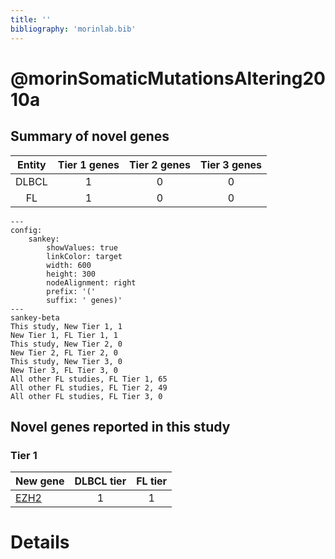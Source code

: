 ```yaml
---
title: ''
bibliography: 'morinlab.bib'
---
```


# @morinSomaticMutationsAltering2010a
## Summary of novel genes

|Entity| Tier 1 genes| Tier 2 genes|Tier 3 genes|
|:-:|:-:|:-:|:-:|
|DLBCL|1|0|0|
|FL|1|0|0|
```mermaid
---
config:
    sankey:
        showValues: true
        linkColor: target
        width: 600
        height: 300
        nodeAlignment: right
        prefix: '('
        suffix: ' genes)'
---
sankey-beta
This study, New Tier 1, 1
New Tier 1, FL Tier 1, 1
This study, New Tier 2, 0
New Tier 2, FL Tier 2, 0
This study, New Tier 3, 0
New Tier 3, FL Tier 3, 0
All other FL studies, FL Tier 1, 65
All other FL studies, FL Tier 2, 49
All other FL studies, FL Tier 3, 0
```

## Novel genes reported in this study

### Tier 1
|New gene|DLBCL tier|FL tier|
|:-|:-:|:-:|
|[EZH2](../EZH2)|1 |1 |


# Details


